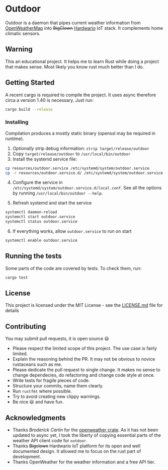 # Outdoor

Outdoor is a daemon that pipes current weather information from [OpenWeatherMap](https://openweathermap.org/)
 into ~~BigClown~~ [Hardwario](https://www.hardwario.com/) IoT stack. It complements home climatic sensors.

## Warning
This an educational project. It helps me to learn Rust while doing a project that makes sense. Most likely you know rust much better than I do.

## Getting Started

A recent cargo is required to compile the project. It uses async therefore circa a version 1.40 is necessary. Just run:
```bash
cargo build --release
```

### Installing

Compilation produces a mostly static binary (openssl may be required in runtime).
1. _Optionally_ strip debug information: `strip target/release/outdoor`
2. Copy `target/release/outdoor` to `/usr/local/bin/outdoor`
3. Install the systemd service file:
```bash
cp resources/outdoor.service /etc/systemd/system/outdoor.service
cp -r resources/outdoor.service.d/ /etc/systemd/system/outdoor.service.d
```
4. Configure the service in `/etc/systemd/system/outdoor.service.d/local.conf`. See all the options
 by running `/usr/local/bin/outdoor --help`.

5. Refresh systemd and start the service
```bash
systemctl daemon-reload
systemctl start outdoor.service
systemctl status outdoor.service
```

6. If everything works, allow `outdoor.service` to run on start
```bash
systemctl enable outdoor.service
```

## Running the tests

Some parts of the code are covered by tests. To check them, run: 
```bash
cargo test
```

## License

This project is licensed under the MIT License - see the [LICENSE.md](LICENSE.md) file for details


## Contributing
You may submit pull requests, it is open source :smiley:

- Please respect the limited scope of this project. The use case is fairly limited. 
- Explain the reasoning behind the PR. It may not be obvious to novice rustaceans such as me.
- Please dedicate the pull request to single change. It makes no sense to change dependecies,
 do refactoring and change code style at once.
- Write tests for fragile pieces of code.
- Structure your commits, name them clearly.
- Run `rustfmt` where possible.
- Try to avoid creating new clippy warnings.
- Be nice :smiley: and have fun.

## Acknowledgments

* Thanks _Broderick Carlin_ for the [openweather crate](https://github.com/BroderickCarlin/openweather).
 As it has not been updated to async yet, I took the liberty of copying essential
 parts of the weather API client code for `outdoor`. 
* Thanks ~~Bigclown~~ Hardwario IoT platform for its open and well documented design. It allowed me to focus on the rust part of development.
* Thanks OpenWeather for the weather information and a free API tier.
